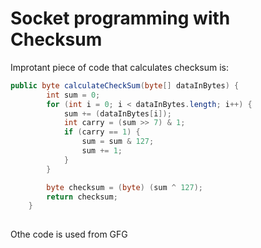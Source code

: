 # Socket programming with Checksum

Improtant piece of code that calculates checksum is:
```java
public byte calculateCheckSum(byte[] dataInBytes) {
        int sum = 0;
        for (int i = 0; i < dataInBytes.length; i++) {
            sum += (dataInBytes[i]);
            int carry = (sum >> 7) & 1;
            if (carry == 1) {
                sum = sum & 127;
                sum += 1;
            }
        }

        byte checksum = (byte) (sum ^ 127);
        return checksum;
    }
    
```

Othe code is used from GFG

